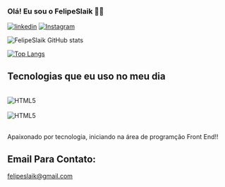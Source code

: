 ### Olá! Eu sou o FelipeSlaik 👋🏾

[![linkedin](https://img.shields.io/badge/LinkedIn-0077B5?style=for-the-badge&logo=linkedin&logoColor=white)](https://www.linkedin.com/in/felipe-santos-89271a26a/)
[![Instagram](https://img.shields.io/badge/Instagram-E4405F?style=for-the-badge&logo=instagram&logoColor=white)](https://www.instagram.com/felipe_santos245/)


![FelipeSlaik GitHub stats](https://github-readme-stats.vercel.app/api?username=FelipeSlaik&show_icons=true&theme=cobalt)

[![Top Langs](https://github-readme-stats.vercel.app/api/top-langs/?username=FelipeSlaik&layout=donut-vertical)](https://github.com/anuraghazra/github-readme-stats)

## Tecnologias que eu uso no meu dia

<div style="display: inline_block"><br/>
<img align="center" alt="HTML5" src="https://img.shields.io/badge/HTML-239120?style=for-the-badge&logo=html5&logoColor=white" />
</div>
<div style="display: inline_block"><br/>
<img align="center" alt="HTML5" src="https://img.shields.io/badge/CSS3-1572B6?style=for-the-badge&logo=css3&logoColor=white" />
</div><br/>

Apaixonado por tecnologia, iniciando na área de programção Front End!!

## Email Para Contato:
felipeslaik@gmail.com


